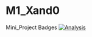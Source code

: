 # M1_Xand0
Mini_Project
Badges
[![Analysis](https://github.com/AkhilaVulluri/M1_March_2022/actions/workflows/analysis.yml/badge.svg)](https://github.com/AkhilaVulluri/M1_March_2022/actions/workflows/analysis.yml)
